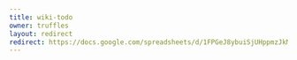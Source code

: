 ```yaml
---
title: wiki-todo
owner: truffles
layout: redirect
redirect: https://docs.google.com/spreadsheets/d/1FPGeJ8ybuiSjUHppmzJkM2gWkb1pC_KhlsjUwomObEI/edit?usp=sharing
---
```

